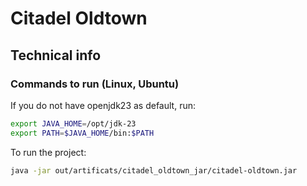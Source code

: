 # Citadel Oldtown


## Technical info

### Commands to run (Linux, Ubuntu)
If you do not have openjdk23 as default, run:
```bash
export JAVA_HOME=/opt/jdk-23
export PATH=$JAVA_HOME/bin:$PATH

```
To run the project:
```bash
java -jar out/artificats/citadel_oldtown_jar/citadel-oldtown.jar

```